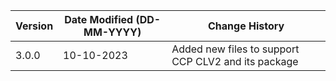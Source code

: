 | **Version** | **Date Modified (DD-MM-YYYY)** | **Change History**                                                 |
|-------------|--------------------------------|--------------------------------------------------------------------|
| 3.0.0       | 10-10-2023                     |	Added new files to support CCP CLV2 and its package             |	                                                           